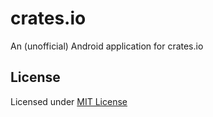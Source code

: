 # crates.io

An (unofficial) Android application for crates.io

## License

Licensed under [MIT License](LICENSE)
